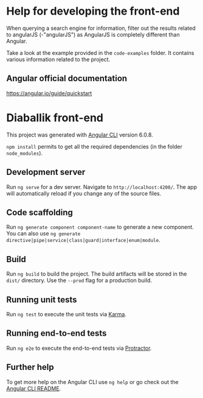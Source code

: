 # Help for developing the front-end

When querying a search engine for information, filter out the results related to angularJS (-"angularJS") as AngularJS is completely different than Angular.

Take a look at the example provided in the `code-examples` folder. 
It contains various information related to the project.

## Angular official documentation
https://angular.io/guide/quickstart

# Diaballik front-end

This project was generated with [Angular CLI](https://github.com/angular/angular-cli) version 6.0.8.

`npm install` permits to get all the required dependencies (in the folder `node_modules`).

## Development server

Run `ng serve` for a dev server. Navigate to `http://localhost:4200/`. The app will automatically reload if you change any of the source files.

## Code scaffolding

Run `ng generate component component-name` to generate a new component. You can also use `ng generate directive|pipe|service|class|guard|interface|enum|module`.

## Build

Run `ng build` to build the project. The build artifacts will be stored in the `dist/` directory. Use the `--prod` flag for a production build.

## Running unit tests

Run `ng test` to execute the unit tests via [Karma](https://karma-runner.github.io).

## Running end-to-end tests

Run `ng e2e` to execute the end-to-end tests via [Protractor](http://www.protractortest.org/).

## Further help

To get more help on the Angular CLI use `ng help` or go check out the [Angular CLI README](https://github.com/angular/angular-cli/blob/master/README.md).
